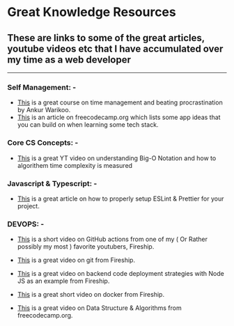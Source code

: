 # Great Knowledge Resources

## These are links to some of the great articles, youtube videos etc that I have accumulated over my time as a web developer

----------

### Self Management: -

- [This](https://courses.ankurwarikoo.com/) is a great course on time management and beating procrastination by Ankur Warikoo.
- [This](https://www.freecodecamp.org/news/here-are-some-app-ideas-you-can-build-to-level-up-your-coding-skills-39618291f672/) is an article on freecodecamp.org which lists some app ideas that you can build on when learning some tech stack.

### Core CS Concepts: -

- [This](https://www.youtube.com/watch?v=4PdegmlQ-x0) is a great YT video on understanding Big-O Notation and how to algorithem time complexity is measured

### Javascript & Typescript: -

- [This](https://dev.to/andrewbaisden/how-to-use-eslint-and-prettier-for-code-analysis-and-formatting-1b4g) is a great article on how to properly setup ESLint & Prettier for your project.

### DEVOPS: -

- [This](https://www.youtube.com/watch?v=eB0nUzAI7M8) is a short video on GitHub actions from one of my ( Or Rather possibly my most ) favorite youtubers, Fireship.

- [This](https://www.youtube.com/watch?v=ecK3EnyGD8o) is a great video on git from Fireship.

- [This](https://www.youtube.com/watch?v=uEVmD6n8Il0) is a great video on backend code deployment strategies with Node JS as an example from Fireship.

- [This](https://www.youtube.com/watch?v=gAkwW2tuIqE) is a great short video on docker from Fireship.

- [This](https://www.youtube.com/watch?v=8hly31xKli0) is a great video on Data Structure & Algorithms from freecodecamp.org.

